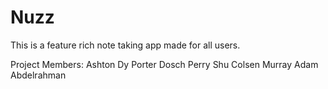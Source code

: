 # Nuzz
This is a feature rich note taking app made for all users. 

Project Members:
  Ashton Dy
  Porter Dosch
  Perry Shu
  Colsen Murray
  Adam Abdelrahman

